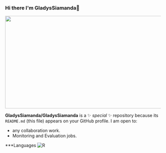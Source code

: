  ### Hi there I'm GladysSiamanda👋

<div align="center">
  <img src = "https://media2.giphy.com/media/p1Z9gCY6vtaTOzjAhk/200.webp?cid=ecf05e47tartrnye0p6b1vphouk6hk2s3377tsnpavuq7g9n&ep=v1_gifs_search&rid=200.webp&ct=g" width="600" height="300"/>
</div>

**GladysSiamanda/GladysSiamanda** is a ✨ _special_ ✨ repository because its `README.md` (this file) appears on your GitHub profile.
 I am open to:
 * any collaboration work.
 * Monitoring and Evaluation jobs.
 

***Languages
![R](https://img.shields.io/badge/fdae6b?style=for-the-badge&logo=r&logoColor=orange)


